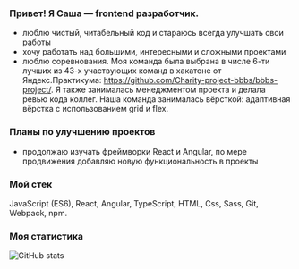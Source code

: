 ### Привет! Я Саша — frontend разработчик.


- люблю чистый, читабельный код и стараюсь всегда улучшать свои работы
- хочу работать над большими, интересными и сложными проектами
- люблю соревнования. Моя команда была выбрана в числе 6-ти лучших из 43-х участвующих команд в хакатоне от Яндекс.Практикума: https://github.com/Charity-project-bbbs/bbbs-project/. Я также занималась менеджментом проекта и делала ревью кода коллег. Наша команда занималась вёрсткой: адаптивная вёрстка с использованием grid и flex.

### Планы по улучшению проектов
- продолжаю изучать фреймворки React и Angular, по мере продвижения добавляю новую функциональность в проекты

### Мой стек
JavaScript (ES6), React, Angular, TypeScript, HTML, Css, Sass, Git, Webpack, npm.

### Моя статистика

![GitHub stats](https://github-readme-stats.vercel.app/api?username=aleksandrabab&show_icons=true&theme=dracula) 





